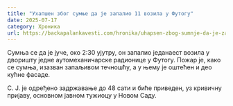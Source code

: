 ```yaml
---
title: "Ухапшен због сумње да је запалио 11 возила у Футогу"
date: 2025-07-17
category: Хроника
url: https://backapalankavesti.com/hronika/uhapsen-zbog-sumnje-da-je-zapalio-11-vozila-u-futogu/
---
```


Сумња се да је јуче, око 2:30 ујутру, он запалио једанаест возила у дворишту једне аутомеханичарске радионице у Футогу. Пожар је, како се сумња, изазван запаљивом течношћу, а у њему је оштећен и део кућне фасаде.

С. Ј. је одређено задржавање до 48 сати и биће приведен, уз кривичну пријаву,
основном јавном тужиоцу у Новом Саду.
